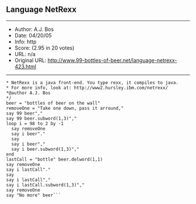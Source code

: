 
## Language NetRexx ##
---
- Author: A.J. Bos
- Date: 04/20/05
- Info: http
- Score:  (2.95 in 20 votes)
- URL: n/a
- Original URL: http://www.99-bottles-of-beer.net/language-netrexx-423.html
---

```/**
* NetRexx is a java front-end. You type rexx, it compiles to java.
* For more info, look at: http://www2.hursley.ibm.com/netrexx/
*@author A.J. Bos
*/
beer = "bottles of beer on the wall"
removeOne = "Take one down, pass it arround,"
say 99 beer","
say 99 beer.subword(1,3)","
loop i = 98 to 2 by -1
  say removeOne
  say i beer"."
  say
  say i beer","
  say i beer.subword(1,3)","
end
lastCall = "bottle" beer.delword(1,1)
say removeOne
say i lastCall"."
say
say i lastCall","
say i lastCall.subword(1,3)","
say removeOne
say "No more" beer```